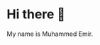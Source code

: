# Hi there 👋
My name is Muhammed Emir.

<!--
Here are some ideas to get you started:

- 🔭 I’m currently working on Program
- 🌱 I’m currently learning ...
- 👯 I’m looking to collaborate on ...
- 🤔 I’m looking for help with ...
- 💬 Ask me about ...
- 📫 How to reach me: ...
- 😄 Pronouns: ...
- ⚡ Fun fact: ...
-->
